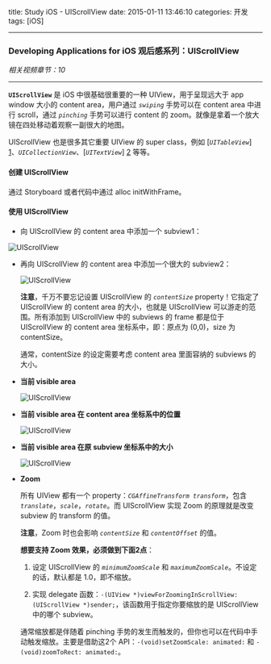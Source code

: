 title: Study iOS - UIScrollView
date: 2015-01-11 13:46:10
categories: 开发
tags: [iOS]

---

### Developing Applications for iOS 观后感系列：UIScrollView

*相关视频章节：10*

<!--more-->

---

**`UIScrollView`** 是 iOS 中很基础很重要的一种 UIView，用于呈现远大于 app window 大小的 content area，用户通过 *`swiping`* 手势可以在 content area 中进行 scroll，通过 *`pinching`* 手势可以进行 content 的 zoom。就像是拿着一个放大镜在四处移动着观察一副很大的地图。

UIScrollView 也是很多其它重要 UIView 的 super class，例如 [*`UITableView`*] [1]、*`UICollectionView`*、[*`UITextView`*] [2] 等等。

#### 创建 UIScrollView

通过 Storyboard 或者代码中通过 alloc initWithFrame。

#### 使用 UIScrollView

* 向 UIScrollView 的 content area 中添加一个 subview1：

![UIScrollView](/img/Study_iOS_UIScrollView/10.3.UIScrollView.png)

* 再向 UIScrollView 的 content area 中添加一个很大的 subview2：

	![UIScrollView](/img/Study_iOS_UIScrollView/10.4.UIScrollView.png)

	**注意**，千万不要忘记设置 UIScrollView 的 *`contentSize`* property！它指定了 UIScrollView 的 content area 的大小，也就是 UIScrollView 可以游走的范围。所有添加到 UIScrollView 中的 subviews 的 frame 都是位于 UIScrollView 的 content area 坐标系中，即：原点为 (0,0)，size 为 contentSize。

	通常，contentSize 的设定需要考虑 content area 里面容纳的 subviews 的大小。
	
* **当前 visible area**

	![UIScrollView](/img/Study_iOS_UIScrollView/10.6.UIScrollView.png)
	
* **当前 visible area 在 content area 坐标系中的位置**

	![UIScrollView](/img/Study_iOS_UIScrollView/10.5.UIScrollView.png)
	
* **当前 visible area 在原 subview 坐标系中的大小**

	![UIScrollView](/img/Study_iOS_UIScrollView/10.7.UIScrollView.png)
	
* **Zoom**

	所有 UIView 都有一个 property：*`CGAffineTransform transform`*，包含 *`translate`*，*`scale`*，*`rotate`*。而 UIScrollView 实现 Zoom 的原理就是改变 subview 的 transform 的值。
	
	**注意**，Zoom 时也会影响 *`contentSize`* 和 *`contentOffset`* 的值。
	
	**想要支持 Zoom 效果，必须做到下面2点**：
	
	1. 设定 UIScrollView 的 *`minimumZoomScale`* 和 *`maximumZoomScale`*。不设定的话，默认都是 1.0，即不缩放。

	2. 实现 delegate 函数：`-(UIView *)viewForZoomingInScrollView:(UIScrollView *)sender;`，该函数用于指定你要缩放的是 UIScrollView 中的哪个 subview。

	通常缩放都是伴随着 pinching 手势的发生而触发的，但你也可以在代码中手动触发缩放。主要是借助这2个 API：`-(void)setZoomScale: animated:` 和 `-(void)zoomToRect: animated:`。
	
[1]: ../../../../2015/01/11/Study_iOS_UITableView/
[2]: ../../../../2015/01/11/Study_iOS_Common_UI/